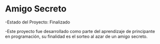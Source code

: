 <h1> Amigo Secreto </h1>

-Estado del Proyecto: Finalizado

-Este proyecto fue desarrollado como parte del aprendizaje de principante en programación, su finalidad es el sorteo al azar de un amigo secreto.
